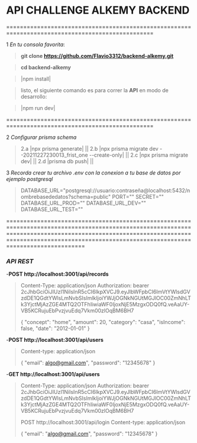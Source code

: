 # __API CHALLENGE ALKEMY BACKEND__
=================================================================================================


1 *En tu consola favorita*:

>**git clone https://github.com/Flavio3312/backend-alkemy.git**

>**cd backend-alkemy**

>|npm install|
  

>listo, el siguiente comando es para correr la **API** en modo de desarrollo:

>|npm run dev|

=================================================================================================

2 *Configurar prisma schema*

>2.a  |npx prisma generate|
>     ||
>2.b  |npx prisma migrate dev --20211227230013_frist_one --create-only|
>     ||
>2.c  |npx prisma migrate dev|
>     ||
>2.d  |prisma db push|
>     ||




3 *Recorda crear tu archivo .env con la conexion a tu base de datos por ejemplo postgresql*
>DATABASE_URL="postgresql://usuario:contraseña@localhost:5432/nombrebasededatos?schema=public"
>PORT=""
>SECRET=""
>DATABASE_URL_PROD=""
>DATABASE_URL_DEV=""
>DATABASE_URL_TEST=""


===============================================================================================================================================================================================================================================
### *API REST*

-**POST http://localhost:3001/api/records**
>Content-Type: application/json
>Authorization: bearer 2cJhbGciOiJIUzI1NiIsInR5cCI6IkpXVCJ9.eyJlbWFpbCI6ImVtYWlsdGVzdDE1QGdtYWlsLmNvbSIsImlkIjoiYWJjOGNkNGUtMGJlOC00ZmNhLTk3YjctMjAzZGE4MTQ2OTFhIiwiaWF0IjoxNjE5MzgxODQ0fQ.veAaUY-VB5KCRujuEbPvzjvuEdq7Vkm00zlOqBM6BH7
>
>{
>    "concept": "home",
>    "amount": 20,
>    "category": "casa",
>    "isIncome": false,
>    "date": "2012-01-01"
>}



-**POST http://localhost:3001/api/users**
>Content-type: application/json
>
>{
>    "email": algo@gmail.com",
>    "password": "12345678"
>}


-**GET  http://localhost:3001/api/users**
>Content-Type: application/json
>Authorization: bearer 2cJhbGciOiJIUzI1NiIsInR5cCI6IkpXVCJ9.eyJlbWFpbCI6ImVtYWlsdGVzdDE1QGdtYWlsLmNvbSIsImlkIjoiYWJjOGNkNGUtMGJlOC00ZmNhLTk3YjctMjAzZGE4MTQ2OTFhIiwiaWF0IjoxNjE5MzgxODQ0fQ.veAaUY-VB5KCRujuEbPvzjvuEdq7Vkm00zlOqBM6BH7
>
>POST http://localhost:3001/api/login
>Content-type: application/json
>
>{
>    "email": "algo@gmail.com",
>    "password": "12345678"
>}






